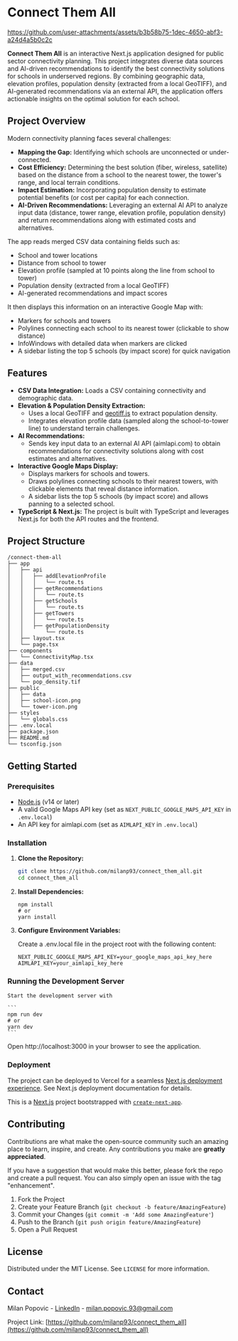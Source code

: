 # Connect Them All

https://github.com/user-attachments/assets/b3b58b75-1dec-4650-abf3-a24d4a5b0c2c


**Connect Them All** is an interactive Next.js application designed for public sector connectivity planning. This project integrates diverse data sources and AI-driven recommendations to identify the best connectivity solutions for schools in underserved regions. By combining geographic data, elevation profiles, population density (extracted from a local GeoTIFF), and AI-generated recommendations via an external API, the application offers actionable insights on the optimal solution for each school.

## Project Overview

Modern connectivity planning faces several challenges:

- **Mapping the Gap:** Identifying which schools are unconnected or under-connected.
- **Cost Efficiency:** Determining the best solution (fiber, wireless, satellite) based on the distance from a school to the nearest tower, the tower's range, and local terrain conditions.
- **Impact Estimation:** Incorporating population density to estimate potential benefits (or cost per capita) for each connection.
- **AI-Driven Recommendations:** Leveraging an external AI API to analyze input data (distance, tower range, elevation profile, population density) and return recommendations along with estimated costs and alternatives.

The app reads merged CSV data containing fields such as:

- School and tower locations
- Distance from school to tower
- Elevation profile (sampled at 10 points along the line from school to tower)
- Population density (extracted from a local GeoTIFF)
- AI-generated recommendations and impact scores

It then displays this information on an interactive Google Map with:

- Markers for schools and towers
- Polylines connecting each school to its nearest tower (clickable to show distance)
- InfoWindows with detailed data when markers are clicked
- A sidebar listing the top 5 schools (by impact score) for quick navigation

## Features

- **CSV Data Integration:** Loads a CSV containing connectivity and demographic data.
- **Elevation & Population Density Extraction:**
  - Uses a local GeoTIFF and [geotiff.js](https://www.npmjs.com/package/geotiff) to extract population density.
  - Integrates elevation profile data (sampled along the school-to-tower line) to understand terrain challenges.
- **AI Recommendations:**
  - Sends key input data to an external AI API (aimlapi.com) to obtain recommendations for connectivity solutions along with cost estimates and alternatives.
- **Interactive Google Maps Display:**
  - Displays markers for schools and towers.
  - Draws polylines connecting schools to their nearest towers, with clickable elements that reveal distance information.
  - A sidebar lists the top 5 schools (by impact score) and allows panning to a selected school.
- **TypeScript & Next.js:** The project is built with TypeScript and leverages Next.js for both the API routes and the frontend.

## Project Structure

```
/connect-them-all
├── app
│   ├── api
│   │   ├── addElevationProfile
│   │   │   └── route.ts
│   │   ├── getRecommendations
│   │   │   └── route.ts
│   │   ├── getSchools
│   │   │   └── route.ts
│   │   ├── getTowers
│   │   │   └── route.ts
│   │   ├── getPopulationDensity
│   │       └── route.ts
│   ├── layout.tsx
│   └── page.tsx
├── components
│   └── ConnectivityMap.tsx
├── data
│   ├── merged.csv
│   ├── output_with_recommendations.csv
│   └── pop_density.tif
├── public
│   ├── data
│   ├── school-icon.png
│   └── tower-icon.png
├── styles
│   └── globals.css
├── .env.local
├── package.json
├── README.md
└── tsconfig.json

```

## Getting Started

### Prerequisites

- [Node.js](https://nodejs.org/) (v14 or later)
- A valid Google Maps API key (set as `NEXT_PUBLIC_GOOGLE_MAPS_API_KEY` in `.env.local`)
- An API key for aimlapi.com (set as `AIMLAPI_KEY` in `.env.local`)

### Installation

1. **Clone the Repository:**

   ```bash
   git clone https://github.com/milanp93/connect_them_all.git
   cd connect_them_all
   ```

2. **Install Dependencies:**
   ```
   npm install
   # or
   yarn install
   ```
3. **Configure Environment Variables:**

   Create a .env.local file in the project root with the following content:

   ```
   NEXT_PUBLIC_GOOGLE_MAPS_API_KEY=your_google_maps_api_key_here
   AIMLAPI_KEY=your_aimlapi_key_here
   ```

### Running the Development Server

    Start the development server with

    ```
    npm run dev
    # or
    yarn dev
    ```

Open http://localhost:3000 in your browser to see the application.

### Deployment

The project can be deployed to Vercel for a seamless [Next.js deployment experience](https://nextjs.org/docs/app/building-your-application/deploying). See Next.js deployment documentation for details.

This is a [Next.js](https://nextjs.org) project bootstrapped with [`create-next-app`](https://nextjs.org/docs/app/api-reference/cli/create-next-app).

## Contributing

Contributions are what make the open-source community such an amazing place to learn, inspire, and create. Any contributions you make are **greatly appreciated**.

If you have a suggestion that would make this better, please fork the repo and create a pull request. You can also simply open an issue with the tag "enhancement".

1. Fork the Project
2. Create your Feature Branch (`git checkout -b feature/AmazingFeature`)
3. Commit your Changes (`git commit -m 'Add some AmazingFeature'`)
4. Push to the Branch (`git push origin feature/AmazingFeature`)
5. Open a Pull Request

## License

Distributed under the MIT License. See `LICENSE` for more information.

## Contact

Milan Popovic - [LinkedIn](https://www.linkedin.com/in/milan-popovic-42b73095) - milan.popovic.93@gmail.com

Project Link: [https://github.com/milanp93/connect_them_all](https://github.com/milanp93/connect_them_all)
